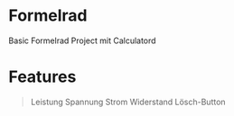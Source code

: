 # Formelrad
Basic Formelrad Project mit Calculatord

# Features
> Leistung 
> Spannung 
> Strom 
> Widerstand
> Lösch-Button

